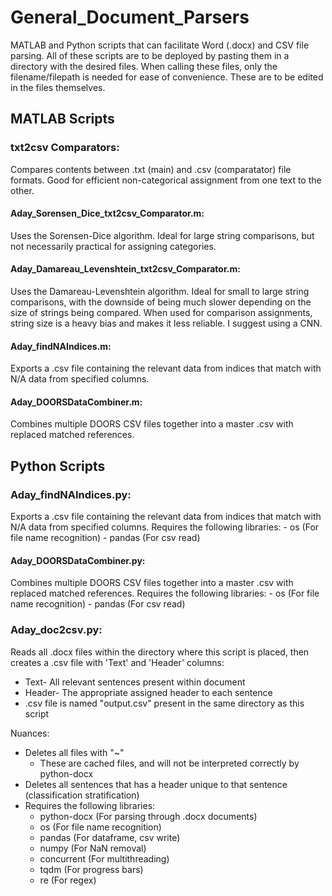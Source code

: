 # General_Document_Parsers
MATLAB and Python scripts that can facilitate Word (.docx) and CSV file parsing.
All of these scripts are to be deployed by pasting them in a directory with the desired files.
When calling these files, only the filename/filepath is needed for ease of convenience. These are to be edited in the files themselves.

## MATLAB Scripts
### txt2csv Comparators:
Compares contents between .txt (main) and .csv (comparatator) file formats. Good for efficient non-categorical assignment from one text to the other.
#### Aday_Sorensen_Dice_txt2csv_Comparator.m: 
Uses the Sorensen-Dice algorithm. Ideal for large string comparisons, but not necessarily practical for assigning categories.
#### Aday_Damareau_Levenshtein_txt2csv_Comparator.m: 
Uses the Damareau-Levenshtein algorithm. Ideal for small to large string comparisons, with the downside of being much slower
depending on the size of strings being compared. When used for comparison assignments, string size is a heavy bias and makes it less reliable. I suggest using a CNN.
#### Aday_findNAIndices.m:
Exports a .csv file containing the relevant data from indices that match with N/A data from specified columns.
#### Aday_DOORSDataCombiner.m:
Combines multiple DOORS CSV files together into a master .csv with replaced matched references.

## Python Scripts
### Aday_findNAIndices.py:
Exports a .csv file containing the relevant data from indices that match with N/A data from specified columns.
Requires the following libraries:
     - os (For file name recognition)
     - pandas (For csv read)
     
#### Aday_DOORSDataCombiner.py:
Combines multiple DOORS CSV files together into a master .csv with replaced matched references.
Requires the following libraries:
     - os (For file name recognition)
     - pandas (For csv read)

### Aday_doc2csv.py:
Reads all .docx files within the directory where this script is placed, then creates a .csv file with 'Text' and 'Header' columns:
   - Text- All relevant sentences present within document
   - Header- The appropriate assigned header to each sentence
   - .csv file is named "output.csv" present in the same directory as this script
	
Nuances:
   - Deletes all files with "~"
     - These are cached files, and will not be interpreted correctly by python-docx
   - Deletes all sentences that has a header unique to that sentence (classification stratification)
   - Requires the following libraries:
     - python-docx (For parsing through .docx documents)
     - os (For file name recognition)
     - pandas (For dataframe, csv write)
     - numpy (For NaN removal)
     - concurrent (For multithreading)
     - tqdm (For progress bars)
     - re (For regex)
